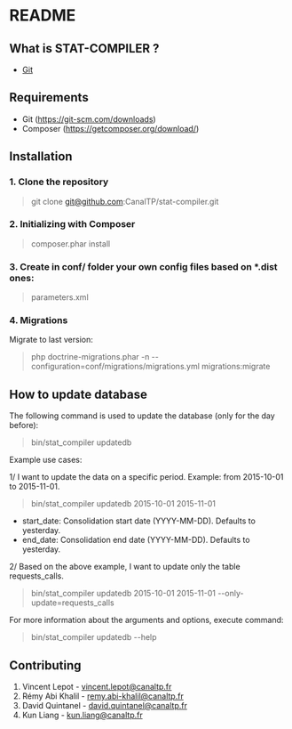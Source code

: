 README
======

What is STAT-COMPILER ?
------------------

- [Git](https://github.com/CanalTP/stat-compiler)


Requirements
-------------

- Git (https://git-scm.com/downloads)
- Composer (https://getcomposer.org/download/)


Installation
-------------

### 1. Clone the repository

> git clone git@github.com:CanalTP/stat-compiler.git

### 2. Initializing with Composer

> composer.phar install

### 3. Create in conf/ folder your own config files based on *.dist ones:

> parameters.xml

### 4. Migrations

Migrate to last version:
> php doctrine-migrations.phar -n --configuration=conf/migrations/migrations.yml migrations:migrate


How to update database
-----------------------

The following command is used to update the database (only for the day before):

> bin/stat_compiler updatedb


Example use cases:

1/ I want to update the data on a specific period. Example: from 2015-10-01 to 2015-11-01.

> bin/stat_compiler updatedb 2015-10-01 2015-11-01

- start_date: Consolidation start date (YYYY-MM-DD). Defaults to yesterday.
- end_date: Consolidation end date (YYYY-MM-DD). Defaults to yesterday.

2/ Based on the above example, I want to update only the table requests_calls.

> bin/stat_compiler updatedb 2015-10-01 2015-11-01 --only-update=requests_calls

For more information about the arguments and options, execute command:

> bin/stat_compiler updatedb --help


Contributing
-------------

1. Vincent Lepot - vincent.lepot@canaltp.fr
2. Rémy Abi Khalil - remy.abi-khalil@canaltp.fr
3. David Quintanel - david.quintanel@canaltp.fr
4. Kun Liang - kun.liang@canaltp.fr
